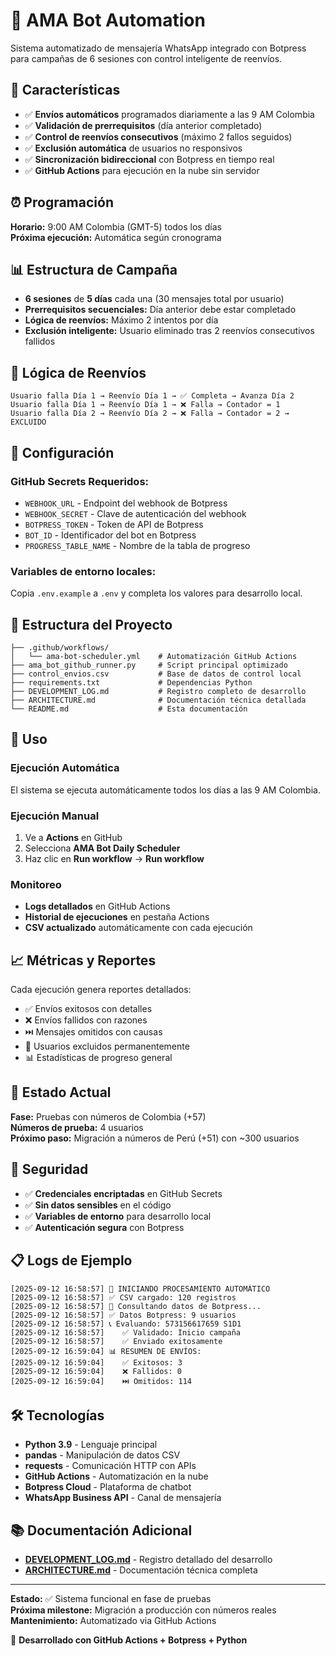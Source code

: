 # 🤖 AMA Bot Automation

Sistema automatizado de mensajería WhatsApp integrado con Botpress para campañas de 6 sesiones con control inteligente de reenvíos.

## 🚀 Características

- ✅ **Envíos automáticos** programados diariamente a las 9 AM Colombia
- ✅ **Validación de prerrequisitos** (día anterior completado)
- ✅ **Control de reenvíos consecutivos** (máximo 2 fallos seguidos)
- ✅ **Exclusión automática** de usuarios no responsivos
- ✅ **Sincronización bidireccional** con Botpress en tiempo real
- ✅ **GitHub Actions** para ejecución en la nube sin servidor

## ⏰ Programación

**Horario:** 9:00 AM Colombia (GMT-5) todos los días  
**Próxima ejecución:** Automática según cronograma

## 📊 Estructura de Campaña

- **6 sesiones** de **5 días** cada una (30 mensajes total por usuario)
- **Prerrequisitos secuenciales:** Día anterior debe estar completado
- **Lógica de reenvíos:** Máximo 2 intentos por día
- **Exclusión inteligente:** Usuario eliminado tras 2 reenvíos consecutivos fallidos

## 🔄 Lógica de Reenvíos

```
Usuario falla Día 1 → Reenvío Día 1 → ✅ Completa → Avanza Día 2
Usuario falla Día 1 → Reenvío Día 1 → ❌ Falla → Contador = 1
Usuario falla Día 2 → Reenvío Día 2 → ❌ Falla → Contador = 2 → EXCLUIDO
```

## 🔧 Configuración

### GitHub Secrets Requeridos:
- `WEBHOOK_URL` - Endpoint del webhook de Botpress
- `WEBHOOK_SECRET` - Clave de autenticación del webhook  
- `BOTPRESS_TOKEN` - Token de API de Botpress
- `BOT_ID` - Identificador del bot en Botpress
- `PROGRESS_TABLE_NAME` - Nombre de la tabla de progreso

### Variables de entorno locales:
Copia `.env.example` a `.env` y completa los valores para desarrollo local.

## 📁 Estructura del Proyecto

```
├── .github/workflows/
│   └── ama-bot-scheduler.yml    # Automatización GitHub Actions
├── ama_bot_github_runner.py     # Script principal optimizado
├── control_envios.csv           # Base de datos de control local
├── requirements.txt             # Dependencias Python
├── DEVELOPMENT_LOG.md           # Registro completo de desarrollo
├── ARCHITECTURE.md              # Documentación técnica detallada
└── README.md                    # Esta documentación
```

## 🎯 Uso

### Ejecución Automática
El sistema se ejecuta automáticamente todos los días a las 9 AM Colombia.

### Ejecución Manual
1. Ve a **Actions** en GitHub
2. Selecciona **AMA Bot Daily Scheduler**  
3. Haz clic en **Run workflow** → **Run workflow**

### Monitoreo
- **Logs detallados** en GitHub Actions
- **Historial de ejecuciones** en pestaña Actions
- **CSV actualizado** automáticamente con cada ejecución

## 📈 Métricas y Reportes

Cada ejecución genera reportes detallados:
- ✅ Envíos exitosos con detalles
- ❌ Envíos fallidos con razones
- ⏭️ Mensajes omitidos con causas
- 🚫 Usuarios excluidos permanentemente
- 📊 Estadísticas de progreso general

## 🧪 Estado Actual

**Fase:** Pruebas con números de Colombia (+57)  
**Números de prueba:** 4 usuarios  
**Próximo paso:** Migración a números de Perú (+51) con ~300 usuarios

## 🔐 Seguridad

- ✅ **Credenciales encriptadas** en GitHub Secrets
- ✅ **Sin datos sensibles** en el código
- ✅ **Variables de entorno** para desarrollo local
- ✅ **Autenticación segura** con Botpress

## 📋 Logs de Ejemplo

```
[2025-09-12 16:58:57] 🚀 INICIANDO PROCESAMIENTO AUTOMÁTICO
[2025-09-12 16:58:57] ✅ CSV cargado: 120 registros
[2025-09-12 16:58:57] 🔄 Consultando datos de Botpress...
[2025-09-12 16:58:57] ✅ Datos Botpress: 9 usuarios
[2025-09-12 16:58:57] 📞 Evaluando: 573156617659 S1D1
[2025-09-12 16:58:57]    ✅ Validado: Inicio campaña
[2025-09-12 16:58:57]    ✅ Enviado exitosamente
[2025-09-12 16:59:04] 📊 RESUMEN DE ENVÍOS:
[2025-09-12 16:59:04]    ✅ Exitosos: 3
[2025-09-12 16:59:04]    ❌ Fallidos: 0
[2025-09-12 16:59:04]    ⏭️ Omitidos: 114
```

## 🛠️ Tecnologías

- **Python 3.9** - Lenguaje principal
- **pandas** - Manipulación de datos CSV
- **requests** - Comunicación HTTP con APIs
- **GitHub Actions** - Automatización en la nube
- **Botpress Cloud** - Plataforma de chatbot
- **WhatsApp Business API** - Canal de mensajería

## 📚 Documentación Adicional

- [**DEVELOPMENT_LOG.md**](./DEVELOPMENT_LOG.md) - Registro detallado del desarrollo
- [**ARCHITECTURE.md**](./ARCHITECTURE.md) - Documentación técnica completa

---

**Estado:** ✅ Sistema funcional en fase de pruebas  
**Próxima milestone:** Migración a producción con números reales  
**Mantenimiento:** Automatizado via GitHub Actions  

🚀 **Desarrollado con GitHub Actions + Botpress + Python**